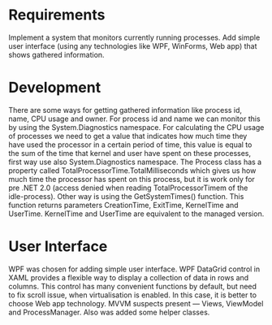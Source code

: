 # Requirements
Implement a system that monitors currently running processes.
Add simple user interface (using any technologies like WPF, WinForms, Web app) that shows gathered information.

# Development
There are some ways for getting gathered information like process id, name, CPU usage and owner.
For process id and name we can monitor this by using the  System.Diagnostics namespace. 
For calculating the CPU usage of processes we need to get a value that indicates how much time they have used the processor in a certain period of time, this value is equal to the sum of the time that kernel and user have spent on these processes, first way use also  System.Diagnostics namespace. The Process class has a property called TotalProcessorTime.TotalMilliseconds which gives us how much time the processor has spent on this process, but it is work only for pre .NET 2.0 (access denied when reading  TotalProcessorTimem of the idle-process).
Other way is using the GetSystemTimes() function. This function returns parameters CreationTime, ExitTime, KernelTime and UserTime. KernelTime and UserTime are equivalent to the managed version.

# User Interface
WPF was chosen for adding simple user interface.
WPF DataGrid control in XAML provides a flexible way to display a collection of data in rows and columns. This control has many convenient functions by default, but need to fix scroll issue, when virtualisation is enabled. In this case, it is better to choose Web app technology.
MVVM suspects present — Views,  ViewModel and ProcessManager. Also was added some helper classes.
